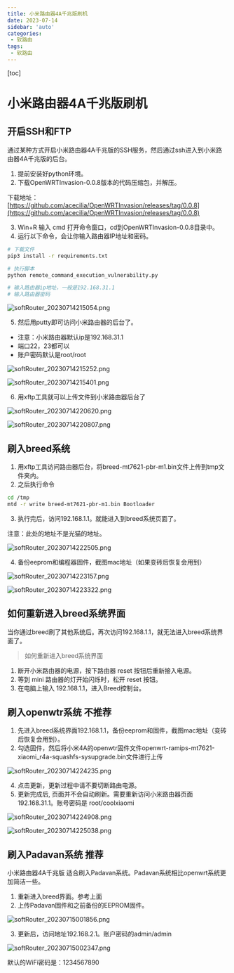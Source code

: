 ```yaml
---
title: 小米路由器4A千兆版刷机
date: 2023-07-14
sidebar: 'auto'
categories: 
 - 软路由
tags:
 - 软路由
---
```


[toc]

# 小米路由器4A千兆版刷机

## 开启SSH和FTP

通过某种方式开启小米路由器4A千兆版的SSH服务，然后通过ssh进入到小米路由器4A千兆版的后台。

1. 提前安装好python环境。
2. 下载OpenWRTInvasion-0.0.8版本的代码压缩包，并解压。

下载地址：[https://github.com/acecilia/OpenWRTInvasion/releases/tag/0.0.8](https://github.com/acecilia/OpenWRTInvasion/releases/tag/0.0.8)

3. Win+R 输入 cmd 打开命令窗口，cd到OpenWRTInvasion-0.0.8目录中。
4. 运行以下命令，会让你输入路由器IP地址和密码。

```sh
# 下载文件
pip3 install -r requirements.txt

# 执行脚本
python remote_command_execution_vulnerability.py

# 输入路由器ip地址，一般是192.168.31.1
# 输入路由器密码
```

![softRouter_20230714215054.png](../blog_img/softRouter_20230714215054.png)

5. 然后用putty即可访问小米路由器的后台了。

- 注意：小米路由器默认ip是192.168.31.1
- 端口22，23都可以
- 账户密码默认是root/root

![softRouter_20230714215252.png](../blog_img/softRouter_20230714215252.png)

![softRouter_20230714215401.png](../blog_img/softRouter_20230714215401.png)


6. 用xftp工具就可以上传文件到小米路由器后台了

![softRouter_20230714220620.png](../blog_img/softRouter_20230714220620.png)

![softRouter_20230714220807.png](../blog_img/softRouter_20230714220807.png)


## 刷入breed系统

1. 用xftp工具访问路由器后台，将breed-mt7621-pbr-m1.bin文件上传到tmp文件夹内。
2. 之后执行命令

```sh
cd /tmp
mtd -r write breed-mt7621-pbr-m1.bin Bootloader
```

3. 执行完后，访问192.168.1.1。就能进入到breed系统页面了。

注意：此处的地址不是光猫的地址。

![softRouter_20230714222505.png](../blog_img/softRouter_20230714222505.png)

4. 备份eeprom和编程器固件，截图mac地址（如果变砖后恢复会用到）

![softRouter_20230714223157.png](../blog_img/softRouter_20230714223157.png)

![softRouter_20230714223322.png](../blog_img/softRouter_20230714223322.png)

## 如何重新进入breed系统界面

当你通过breed刷了其他系统后。再次访问192.168.1.1，就无法进入breed系统界面了。

> 如何重新进入breed系统界面

1. 断开小米路由器的电源，按下路由器 reset 按钮后重新接入电源。
2. 等到 mini 路由器的灯开始闪烁时，松开 reset 按钮。
3. 在电脑上输入 192.168.1.1，进入Breed控制台。

## 刷入openwtr系统 不推荐

1. 先进入breed系统界面192.168.1.1，备份eeprom和固件，截图mac地址（变砖后恢复会用到）。
2. 勾选固件，然后将小米4A的openwtr固件文件openwrt-ramips-mt7621-xiaomi_r4a-squashfs-sysupgrade.bin文件进行上传

![softRouter_20230714224235.png](../blog_img/softRouter_20230714224235.png) 

4. 点击更新，更新过程中请不要切断路由电源。
5. 更新完成后, 页面并不会自动刷新。需要重新访问小米路由器页面192.168.31.1。账号密码是 root/coolxiaomi

![softRouter_20230714224908.png](../blog_img/softRouter_20230714224908.png) 

![softRouter_20230714225038.png](../blog_img/softRouter_20230714225038.png) 



## 刷入Padavan系统 推荐

小米路由器4A千兆版 适合刷入Padavan系统。Padavan系统相比openwrt系统更加简洁一些。

1. 重新进入breed界面。参考上面
2. 上传Padavan固件和之前备份的EEPROM固件。

![softRouter_20230715001856.png](../blog_img/softRouter_20230715001856.png) 

3. 更新后，访问地址192.168.2.1。账户密码的admin/admin

![softRouter_20230715002347.png](../blog_img/softRouter_20230715002347.png) 

默认的WiFi密码是：1234567890